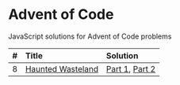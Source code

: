 # Advent of Code

JavaScript solutions for Advent of Code problems

| #    | Title | Solution |
| :--- | :---- | :------- |
| 8    | [Haunted Wasteland](https://adventofcode.com/2023/day/8/) | [Part 1](./solutions/2023/08_haunted_wasteland_p1.js), [Part 2](./solutions/2023/08_haunted_wasteland_p2.js) |
